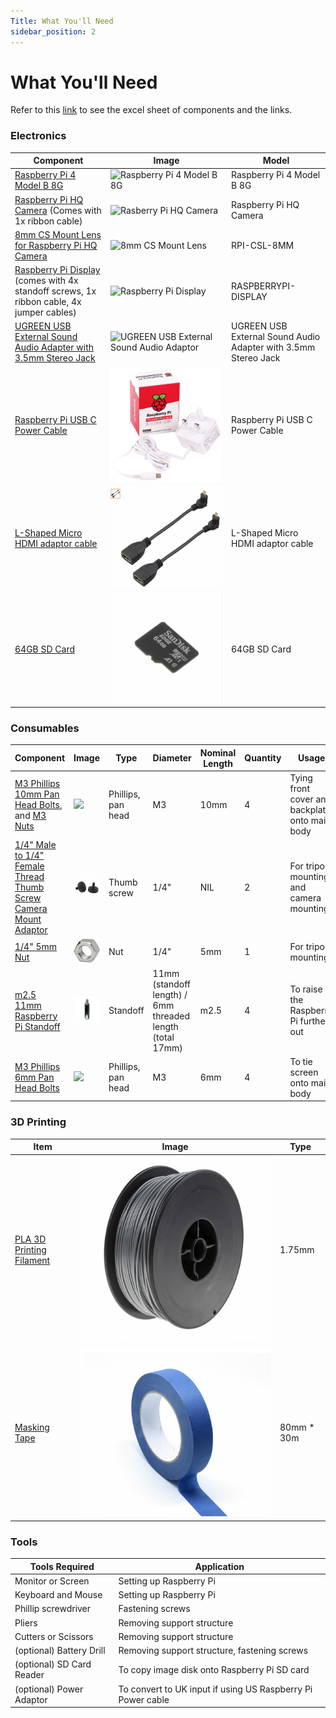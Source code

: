 ```yaml
---
Title: What You'll Need
sidebar_position: 2
---
```


# What You'll Need

Refer to this [link](https://docs.google.com/spreadsheets/d/1_uIQNqr7DHm4aWreP0g8PzooJxB9vwsrXJ6rtsHg4Rk/edit?usp=sharing) to see the excel sheet of components and the links.

### Electronics

| Component                                                                                                                                                                                                                                                                                                                                                                                                                                                                     | Image                                                                                    | Model                                                          |
| ----------------------------------------------------------------------------------------------------------------------------------------------------------------------------------------------------------------------------------------------------------------------------------------------------------------------------------------------------------------------------------------------------------------------------------------------------------------------------- | ---------------------------------------------------------------------------------------- | -------------------------------------------------------------- |
| [Raspberry Pi 4 Model B 8G](https://www.digikey.sg/product-detail/en/raspberry-pi/RASPBERRY-PI-4-MODEL-B-8G/1690-RASPBERRYPI4MODELB8G-ND/12159401)                                                                                                                                                                                                                                                                                                                            | ![Raspberry Pi 4 Model B 8G](../../static/img/components/raspi-4.png)                    | Raspberry Pi 4 Model B 8G                                      |
| [Raspberry Pi HQ Camera](https://sg.cytron.io/p-official-raspberry-pi-high-quality-camera-module?r=1&gclid=CjwKCAjw9MuCBhBUEiwAbDZ-7rqOhHxh26woCkWNwUcZoP5yE4zOWMxfaXFyMx4pFqHFTSwJEr4vBhoC24gQAvD_BwE) (Comes with 1x ribbon cable)                                                                                                                                                                                                                                          | ![Rasberry Pi HQ Camera](../../static/img/components/raspi-hq-cam.png)                   | Raspberry Pi HQ Camera                                         |
| [8mm CS Mount Lens for Raspberry Pi HQ Camera](https://sg.cytron.io/Arducam/p-8mm-cs-mount-lens-for-raspberry-pi-hq-camera)                                                                                                                                                                                                                                                                                                                                                   | ![8mm CS Mount Lens](../../static/img/components/raspi-8mm-lens.png)                     | RPI-CSL-8MM                                                    |
| [Raspberry Pi Display](https://sg.element14.com/raspberry-pi/raspberrypi-display/raspberry-pi-7inch-touchscreen/dp/2473872?gclid=Cj0KCQjwrsGCBhD1ARIsALILBYrVH53SWpgaRqqXUlPY6soTGs_SfPuokHiJeSSbDJZlW-Bo9OajY30aAkUlEALw_wcB&mckv=_dc%7Cpcrid%7C500903722922%7Cpkw%7C%7Cpmt%7C%7Cslid%7C%7Cproduct%7C2473872%7Cpgrid%7C116112299217%7Cptaid%7Cpla-293946777986%7C&CMP=KNC-GSG-SHOPPING-SMART-ALLPRODUCTS) (comes with 4x standoff screws, 1x ribbon cable, 4x jumper cables) | ![Raspberry Pi Display](../../static/img/components/raspi-touchscreen.png)               | RASPBERRYPI-DISPLAY                                            |
| [UGREEN USB External Sound Audio Adapter with 3.5mm Stereo Jack](https://www.lazada.sg/products/ugreen-2-in1-usb-external-sound-audio-adapter-with-35mm-stereo-for-headset-intl-i105737946.html)                                                                                                                                                                                                                                                                              | ![UGREEN USB External Sound Audio Adaptor](../../static/img/components/ugreen-cable.png) | UGREEN USB External Sound Audio Adapter with 3.5mm Stereo Jack |
| [Raspberry Pi USB C Power Cable](https://sg.element14.com/raspberry-pi/sc0212/rpi-power-supply-usb-c-5-1v-3a/dp/3106940)                                                                                                                                                                                                                                                                                                                                                      | ![](../../static/img/components/raspberry-pi-cable.jpg)                                  | Raspberry Pi USB C Power Cable                                 |
| [L-Shaped Micro HDMI adaptor cable](https://www.amazon.sg/Seadream-Degree-Angled-Adapter-Connector/dp/B07HSLT4VD/ref=sr_1_9?dchild=1&keywords=hdmi+micro+down+angle&qid=1629687103&sr=8-9)                                                                                                                                                                                                                                                                                    | ![](../../static/img/components/90-degrees-micro-hdmi.png)                               | L-Shaped Micro HDMI adaptor cable                              |
| [64GB SD Card](https://www.digikey.sg/product-detail/en/raspberry-pi/SC0339/2648-SC0339-ND/12339165)                                                                                                                                                                                                                                                                                                                                                                          | ![](../../static/img/components/sd-card.png)                                             | 64GB SD Card                                                   |

### Consumables

| Component                                                                                                                                                                                                                                                                                                           | Image                                                     | Type               | Diameter                                                  | Nominal Length | Quantity | Usage                                          |
| ------------------------------------------------------------------------------------------------------------------------------------------------------------------------------------------------------------------------------------------------------------------------------------------------------------------- | --------------------------------------------------------- | ------------------ | --------------------------------------------------------- | -------------- | -------- | ---------------------------------------------- |
| [M3 Phillips 10mm Pan Head Bolts](https://sg.misumi-ec.com/vona2/detail/221000547304/?CategorySpec=00000230744%3a%3anvd00000000000002%0900000230683%3a%3amig00000001806032), and [M3 Nuts](https://sg.misumi-ec.com/vona2/detail/110300250540/?CategorySpec=00000230742%3a%3amig00000001842151%2cmig00000001860615) | ![](../../static/img/components/m3-screw-8mm.jpg)         | Phillips, pan head | M3                                                        | 10mm           | 4        | Tying front cover and backplate onto main body |
| [1/4" Male to 1/4" Female Thread Thumb Screw Camera Mount Adaptor](https://shopee.sg/Lammcou-Quick-Release-1-4-Male-to-1-4-Female-Thread-Thumb-Screw-Adapter-for-Camera-Flash-Bracket-Tripod-L-Type-Bracket-Stand-i.317764291.6555811474)                                                                           | ![](../../static/img/components/camera-mount-adaptor.png) | Thumb screw        | 1/4"                                                      | NIL            | 2        | For tripod mounting and camera mounting        |
| [1/4" 5mm Nut](https://sg.misumi-ec.com/vona2/detail/221000236130/?CategorySpec=00000230711%3a%3al)                                                                                                                                                                                                                 | ![](../../static/img/components/quarter-inch-nut.png)     | Nut                | 1/4"                                                      | 5mm            | 1        | For tripod mounting                            |
| [m2.5 11mm Raspberry Pi Standoff](https://www.amazon.sg/dp/B0824G9YGN/ref=cm_sw_r_sms_awdb_imm_30WY1ZD6CA1NSN50EE9N?_encoding=UTF8&psc=1)                                                                                                                                                                           | ![](../../static/img/components/standoff.png)             | Standoff           | 11mm (standoff length) / 6mm threaded length (total 17mm) | m2.5           | 4        | To raise the Raspberry Pi further out          |
| [M3 Phillips 6mm Pan Head Bolts](https://sg.misumi-ec.com/vona2/detail/221000547304/?CategorySpec=00000230744%3a%3anvd00000000000002%0900000230683%3a%3amig00000001806032)                                                                                                                                          | ![](../../static/img/components/m3-screw-8mm.jpg)         | Phillips, pan head | M3                                                        | 6mm            | 4        | To tie screen onto main body                   |

### 3D Printing

| Item                                                                                                                                                                                               | Image                                             | Type        |
| -------------------------------------------------------------------------------------------------------------------------------------------------------------------------------------------------- | ------------------------------------------------- | ----------- |
| [PLA 3D Printing Filament](https://www.lazada.sg/products/pla-bundle-3x-matte-black-175mm-1kg-3d-printing-filament-i345784951-s788310814.html?spm=a2o42.searchlist.list.4.61084f20vmaOCP&search=1) | ![](../../static/img/components/3d-aura.png)      | 1.75mm      |
| [Masking Tape](https://shopee.sg/🚚-30M-Blue-Tape-Painters-Printing-Masking-Tool-For-Reprap-3D-Printer-i.25199934.1699001232?position=5)                                                           | ![](../../static/img/components/masking-tape.png) | 80mm \* 30m |

### Tools

| Tools Required            | Application                                                 |
| ------------------------- | ----------------------------------------------------------- |
| Monitor or Screen         | Setting up Raspberry Pi                                     |
| Keyboard and Mouse        | Setting up Raspberry Pi                                     |
| Phillip screwdriver       | Fastening screws                                            |
| Pliers                    | Removing support structure                                  |
| Cutters or Scissors       | Removing support structure                                  |
| (optional) Battery Drill  | Removing support structure, fastening screws                |
| (optional) SD Card Reader | To copy image disk onto Raspberry Pi SD card                |
| (optional) Power Adaptor  | To convert to UK input if using US Raspberry Pi Power cable |
